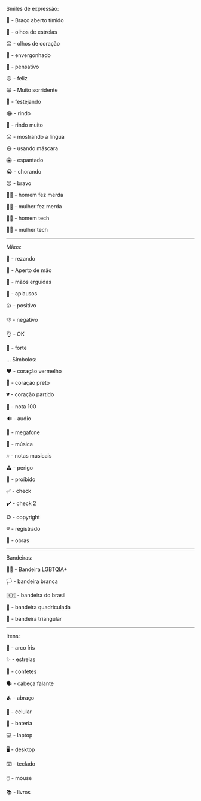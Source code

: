 Smiles de expressão:

🤗 - Braço aberto tímido

🤩 - olhos de estrelas

😍 - olhos de coração

🤭 - envergonhado

🤔 - pensativo

😃 - feliz 

😁 - Muito sorridente

🥳 - festejando

😂 - rindo

🤣 - rindo muito

😝 - mostrando a língua

😷 - usando máscara

😱 - espantado

😭 - chorando

😡 - bravo

🤦‍♂️ - homem fez merda

🤦‍♀️ - mulher fez merda

👨‍💻 - homem tech

👩‍💻 - mulher tech

---
Mãos:

🙏 - rezando

🤝 - Aperto de mão

🙌 - mãos erguidas

👏 - aplausos

👍 - positivo

👎 - negativo

👌 - OK

💪 - forte

...
Símbolos:

❤️ -  coração vermelho

🖤 - coração preto

💔 - coração partido

💯 - nota 100

🔊 - audio

📢 - megafone

🎵 - música

🎶 - notas musicais

⚠️ - perigo

🚫 - proíbido

✅ - check

✔️ - check 2

©️ - copyright

®️ - registrado

🚧 - obras

---
Bandeiras:

🏳️‍🌈 - Bandeira LGBTQIA+

🏳️ - bandeira branca

🇧🇷 - bandeira do brasil

🏁 - bandeira quadriculada

🚩 - bandeira triangular

---
Itens:

🌈 - arco íris

✨ - estrelas

🎉 - confetes

🗣️ - cabeça falante

🫂 - abraço

📱 - celular

🔋 - bateria

💻 - laptop

🖥️ - desktop

⌨️ - teclado

🖱️ - mouse

📚 - livros